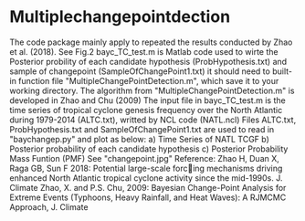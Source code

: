 # Multiplechangepointdection
The code package mainly apply to repeated the results conducted by Zhao et al. (2018). See Fig.2
bayc_TC_test.m is Matlab code used to wirte the Posterior probility of each candidate hypothesis (ProbHypothesis.txt) and sample of changepoint (SampleOfChangePoint1.txt)
                 it should need to built-in function file "MultipleChangePointDetection.m", which save it to your working directory. 
The algorithm from "MultipleChangePointDetection.m" is developed in Zhao and Chu (2009)
The input file in bayc_TC_test.m is the time series of tropical cyclone genesis frequency over the North Atlantic during 1979-2014 (ALTC.txt), writted by NCL code (NATL.ncl)
Files ALTC.txt, ProbHypothesis.txt and SampleOfChangePoint1.txt are used to read in "baychangep.py" and plot as below: 
a) Time Series of  NATL TCGF
b) Posterior probability of each candidate hypothesis
c) Posterior Probability Mass Funtion (PMF)
See "changepoint.jpg"
Reference:
Zhao H, Duan X, Raga GB, Sun F 2018: Potential large-scale forcing mechanisms driving enhanced North Atlantic tropical cyclone 
activity since the mid-1990s. J. Climate
Zhao, X. and P.S. Chu, 2009: Bayesian Change-Point Analysis for Extreme Events 
	(Typhoons, Heavy Rainfall, and Heat Waves): A RJMCMC Approach, J. Climate
